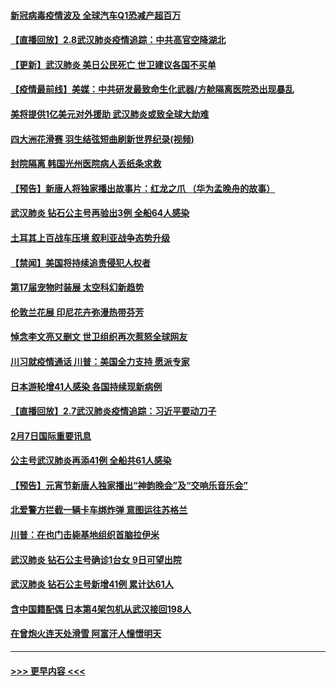 #### [新冠病毒疫情波及 全球汽车Q1恐减产超百万](../pages/prog202/a102772695.md?t=02090244) 
#### [【直播回放】2.8武汉肺炎疫情追踪：中共高官空降湖北](../pages/prog202/a102772618.md?t=02090244) 
#### [【更新】武汉肺炎 美日公民死亡 世卫建议各国不买单](../pages/prog202/a102770740.md?t=02090244) 
#### [【疫情最前线】美媒：中共研发最致命生化武器/方舱隔离医院恐出现暴乱](../pages/prog202/a102772439.md?t=02090244) 
#### [美将提供1亿美元对外援助 武汉肺炎或致全球大劫难](../pages/prog202/a102772361.md?t=02090244) 
#### [四大洲花滑赛 羽生结弦短曲刷新世界纪录(视频)](../pages/prog202/a102772341.md?t=02090244) 
#### [封院隔离 韩国光州医院病人丢纸条求救](../pages/prog202/a102772282.md?t=02090244) 
#### [【预告】新唐人将独家播出故事片：红龙之爪 （华为孟晚舟的故事）](../pages/prog202/a102767728.md?t=02090244) 
#### [武汉肺炎 钻石公主号再验出3例 全船64人感染](../pages/prog202/a102771726.md?t=02090244) 
#### [土耳其上百战车压境 叙利亚战争态势升级](../pages/prog202/a102772132.md?t=02090244) 
#### [【禁闻】美国将持续追责侵犯人权者](../pages/prog202/a102772042.md?t=02090244) 
#### [第17届宠物时装展 太空科幻新趋势](../pages/prog202/a102772033.md?t=02090244) 
#### [伦敦兰花展 印尼花卉弥漫热带芬芳](../pages/prog202/a102772026.md?t=02090244) 
#### [悼念李文亮又删文 世卫组织再次惹怒全球网友](../pages/prog202/a102771968.md?t=02090244) 
#### [川习就疫情通话 川普：美国全力支持 愿派专家](../pages/prog202/a102771930.md?t=02090244) 
#### [日本游轮增41人感染 各国持续现新病例](../pages/prog202/a102771912.md?t=02090244) 
#### [【直播回放】2.7武汉肺炎疫情追踪：习近平要动刀子](../pages/prog202/a102771649.md?t=02090244) 
#### [2月7日国际重要讯息](../pages/prog202/a102771747.md?t=02090244) 
#### [公主号武汉肺炎再添41例 全船共61人感染](../pages/prog202/a102771703.md?t=02090244) 
#### [【预告】元宵节新唐人独家播出“神韵晚会”及“交响乐音乐会”](../pages/prog202/a102767674.md?t=02090244) 
#### [北爱警方拦截一辆卡车绑炸弹 意图运往苏格兰](../pages/prog202/a102771609.md?t=02090244) 
#### [川普：在也门击毙基地组织首脑拉伊米](../pages/prog202/a102771528.md?t=02090244) 
#### [武汉肺炎 钻石公主号确诊1台女 9日可望出院](../pages/prog202/a102771518.md?t=02090244) 
#### [武汉肺炎 钻石公主号新增41例 累计达61人](../pages/prog202/a102771486.md?t=02090244) 
#### [含中国籍配偶 日本第4架包机从武汉接回198人](../pages/prog202/a102771472.md?t=02090244) 
#### [在曾炮火连天处滑雪 阿富汗人憧憬明天](../pages/prog202/a102771290.md?t=02090244) 

----
#### [ >>> 更早内容 <<< ](../indexes/prog202-earlier.md)
